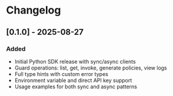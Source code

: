 # Changelog

## [0.1.0] - 2025-08-27

### Added
- Initial Python SDK release with sync/async clients
- Guard operations: list, get, invoke, generate policies, view logs
- Full type hints with custom error types
- Environment variable and direct API key support
- Usage examples for both sync and async patterns
